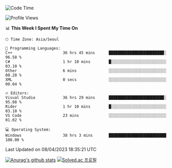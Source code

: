 <!--START_SECTION:waka-->
![Code Time](http://img.shields.io/badge/Code%20Time-99%20hrs%2051%20mins-blue)

![Profile Views](http://img.shields.io/badge/Profile%20Views-0-blue)

📊 **This Week I Spent My Time On** 

```text
🕑︎ Time Zone: Asia/Seoul

💬 Programming Languages: 
C++                      36 hrs 45 mins      ████████████████████████░   96.58 % 
C#                       1 hr 10 mins        █░░░░░░░░░░░░░░░░░░░░░░░░   03.10 % 
Other                    6 mins              ░░░░░░░░░░░░░░░░░░░░░░░░░   00.28 % 
XML                      0 secs              ░░░░░░░░░░░░░░░░░░░░░░░░░   00.04 % 

🔥 Editors: 
Visual Studio            36 hrs 29 mins      ████████████████████████░   95.88 % 
Rider                    1 hr 10 mins        █░░░░░░░░░░░░░░░░░░░░░░░░   03.10 % 
VS Code                  23 mins             ░░░░░░░░░░░░░░░░░░░░░░░░░   01.02 % 

💻 Operating System: 
Windows                  38 hrs 3 mins       █████████████████████████   100.00 % 
```


 Last Updated on 08/04/2023 18:35:21 UTC
<!--END_SECTION:waka-->
[![Anurag's github stats](https://github-readme-stats.vercel.app/api?username=heosumin518)](https://github.com/anuraghazra/github-readme-stats)
[![Solved.ac
프로필](http://mazassumnida.wtf/api/v2/generate_badge?boj=heosumin)](https://solved.ac/heosumin)
